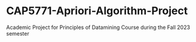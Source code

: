 # CAP5771-Apriori-Algorithm-Project
Academic Project for Principles of Datamining Course during the Fall 2023 semester
